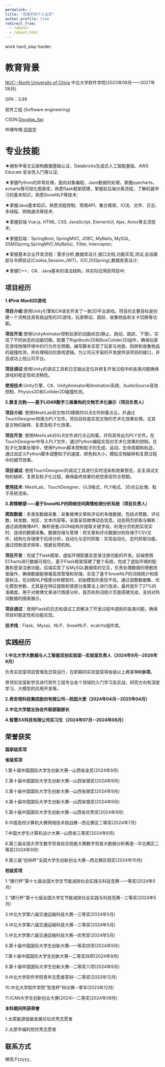 ```yaml
---
permalink: /
title: "范振宇的个人主页"
author_profile: true
redirect_from: 
  - /about/
  - /about.html
---
```


work hard, play harder.

教育背景
======
[NUC--North University of China](http://www.nuc.edu.cn/)
中北大学软件学院(2023年09月——2027年06月)

GPA：3.89

软件工程
(Software engineering)

CSDN:[Douglas_fan](https://blog.csdn.net/2301_79271343?type=blog)

哔哩哔哩:[苏晓宇](https://space.bilibili.com/454722449)


专业技能
======
★拥有甲骨文云架构数据基础认证、Databricks生成式人工智能基础、AWS Educate 安全性入门等认证;

★掌握Python的异常处理，面向对象编程，Json数据的处理，掌握pyecharts、echarts等可视化图表库，熟悉flask框架搭建，掌握前后端分离流程，了解机器学习的基本知识，熟悉SnowNLP等技术;

★掌握Java基本知识，熟悉流程控制、常用API、集合框架、IO流、文件、日志、多线程、网络通讯等技术;

★掌握前端 Vue.js, HTML, CSS, JavaScript, ElementUI, Ajax, Axios等主流技术;

★掌握后端：SpringBoot, SpringMVC, JDBC, MyBatis, MySQL, SSM(Spring,SpringMVC,MyBatis),  Filter, Interceptor;

★掌握基本企业开发流程：需求分析,数据库设计,接口文档,功能实现,测试,会话跟踪与令牌验证(Cookie,Session,JWT)，IOC,DI(Spring),数据库表设计;

★掌握C++、C#、Java基本的语法结构，并实际应用到项目中;

项目经历
------
**1.《Pink Man》2D游戏**

**项目介绍**:使用Unity引擎和C#语言开发了一款2D平台游戏。项目的主要目标是创建一个流畅且具有挑战性的2D游戏，玩家移动、跳跃、收集物品和关卡切换等功能。

**项目开发**:使用UnityAnimator控制玩家的动画状态(静止、跑动、跳跃、下落)，实现了不同状态的动画切换。配置了Rigidbodv2D和BoxColider2D组件，确保玩家在游戏物理环境中的行为符合预期。编写脚本实现了玩家与地面、陷阱和收集物品的碰撞检测，并处理相应的游戏逻辑。为公司元宇宙的开发提供该项目的接口，并且成功上线公司平台。

**项目调试**:使用Unity的调试工具和日志输出定位并修复开发过程中的各类问题确保游戏的稳定性和流畅性。

**使用技术**:Unity引擎、C#、UnityAnimator和Animation系统、AudioSource音效控制、Physics2D和Collider2D碰撞检测。

**2.数复古韵——基于LiDAR数字三维重构的文物艺术化展示（项目负责人）**

**项目介绍**: 使用MeshLab将文物3D建模的GLB文件附着点云，并通过TouchDesigner转换为PLY文件。项目目标是实现文物的艺术化效果处理，尤其是文物的破碎、复原及粒子化效果。

**项目开发**: 使用MeshLab对GLB文件进行点云附着，并将其导出为PLY文件。在TouchDesigner中导入PLY文件，通过Python编程实现对艺术化效果的控制。在粒子化效果处理中，使用Python脚本控制粒子的生成、运动、生命周期和轨迹。通过自定义Python脚本调整粒子的速度、颜色和大小，模拟文物破碎和复原过程中的细节效果。

**项目调试**: 使用TouchDesigner的调试工具进行实时渲染和效果预览，反复调试文物的破碎、复原及粒子化过程，确保最终效果的视觉表现符合预期。

**使用技术**: MeshLab、TouchDesigner、GLB格式、PLY格式、3D点云处理、粒子系统渲染。

**3.舆情瞭望——基于SnowNLP的网络空间舆情检测分析系统（项目负责人）**

**爬取数据**：多类型数据采集：采集微博文章和评论的多维数据，包括点赞数、评论数、转发数、地区、文本内容等，全面呈现微博动态信息。动态网页抓取与解析：通过调用微博API，解析嵌套JSON结构并提取关键字段，利用分页机制实现实时、连续的数据采集。数据存储与管理：将文章和评论数据分别存储于CSV文件，结构化存储便于后续分析。自动化与定时抓取：实现自动化、定时抓取功能，通过控制请求频率，规避反爬机制。

**项目开发**：完成了Flask框架、虚拟环境配置及登录注册功能的开发。前端使用ECharts进行数据可视化，基于Flask框架搭建了整个系统，完成了虚拟环境的配置和登录注册功能。后端实现了与MySQL数据库的交互，负责处理数据的增删改查操作，确保数据能够被高效管理和存储。实现了基于SnowNLP的词频统计和情感标注，在训练NLP情感分析模型时，初始模型的表现不佳。通过调整数据集、优化模型参数，尤其是在特征提取和情感分类算法上进行改进，最终提升了27%的准确度。用于对微博文章进行情感分析，首页和热词统计页面搭建完成，支持对热词数据的图表展示。

**项目调试**：使用Flask的日志和调试工具解决了开发过程中遇到的各类问题，确保项目的稳定性和功能实现。

**技术栈**：Flask、Mysql、NLP、SnowNLP、ecahrts组件库。

实践经历
------
**1.中北大学大数据与人工智能双创实验室--实验室负责人（2024年9月--2026年9月）**

负责实验室项目管理及日常运行，在职期间实验室获得省级以上赛事**100余项**。

带领实验室新学员进行软件工程专业各个领域的入门学习及实战，研究方向有深度学习、大模型的应用开发等。

**2.奇安信科技集团股份有限公司--校园大使（2024年04月--2025年04月）**

**3.中北大学就业协会外联部副部长**

**4.智慧XX科技有限公司实习生（2024年07月--2024年08月）**


荣誉获奖
------
**国家级奖项**

**省级奖项**

1.第十届中国国际大学生创新大赛--山西省金奖(2024年9月)

2.第十届中国国际大学生创新大赛--山西省银奖(2024年9月)

3.第十届中国国际大学生创新大赛--山西省银奖(2024年9月)

4.第十届中国国际大学生创新大赛--山西省银奖(2024年9月)

5.第十届中国国际大学生创新大赛--山西省优秀奖(2024年9月)

6.中国高校计算机大赛网络技术挑战赛--西北赛区二等奖(2024年7月)

7.中国大学生计算机设计大赛--山西省三等奖(2024年6月)

8.第三届全国大学生数字贸易综合技能大赛数字贸易大数据分析赛道--华北赛区二等奖(2024年9月)

9.第三届“创祎杯”全国大学生创新创业大赛--西北赛区铜奖(2024年10月)

**校级奖项**

1.“建行杯”第十七届全国大学生节能减排社会实践与科技竞赛--一等奖(2024年5月)

2.“建行杯”第十七届全国大学生节能减排社会实践与科技竞赛--三等奖(2024年5月)

3.中北大学第六届交通运输科技大赛--三等奖(2024年5月)

4.中北大学第六届交通运输科技大赛--三等奖(2024年5月)

5.中北大学第六届交通运输科技大赛--优秀奖(2024年5月)

6.第十届中国国际大学生创新大赛--一等奖四项(2024年9月)

7.第十届中国国际大学生创新大赛--二等奖四项(2024年9月)

8.第十届中国国际大学生创新大赛--二等奖六项(2024年9月)

9.中北大学软件学院青年志愿者答辩--二等奖(2023年12月)

10.中北大学软件学院“哲思杯”辩论赛--季军(2023年12月)

11.ICAN大学生创新创业大赛(2024)--二等奖(2024年09月)

**本科期间所获荣誉**

1.太原能源低碳发展论坛优秀志愿者

2.太原市福利院优秀志愿者

联系方式
-------
微信:Fzzyyy_


